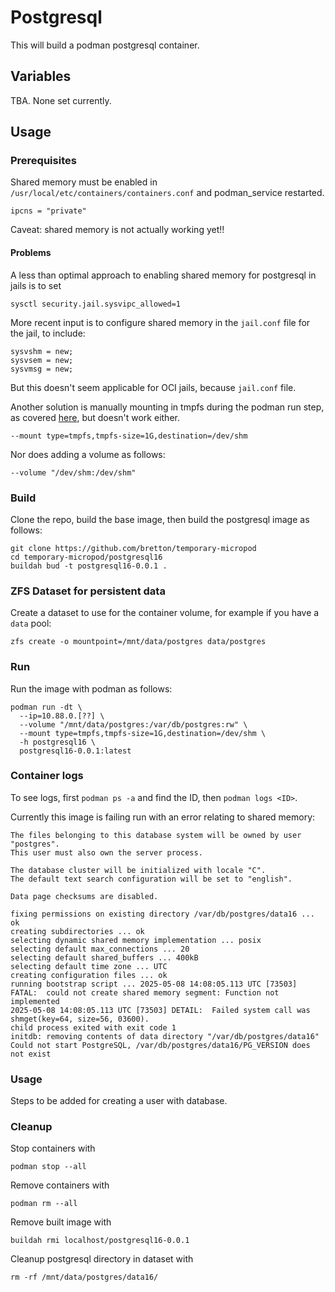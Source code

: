 # Postgresql

This will build a podman postgresql container.

## Variables

TBA. None set currently.

## Usage

### Prerequisites

Shared memory must be enabled in `/usr/local/etc/containers/containers.conf` and podman_service restarted.

```
ipcns = "private"
```

Caveat: shared memory is not actually working yet!!

#### Problems

A less than optimal approach to enabling shared memory for postgresql in jails is to set

```
sysctl security.jail.sysvipc_allowed=1
```

More recent input is to configure shared memory in the `jail.conf` file for the jail, to include:
```
sysvshm = new;
sysvsem = new;
sysvmsg = new;
```

But this doesn't seem applicable for OCI jails, because `jail.conf` file.

Another solution is manually mounting in tmpfs during the podman run step, as covered [here](https://docs.podman.io/en/latest/markdown/podman-run.1.html), but doesn't work either. 

```
--mount type=tmpfs,tmpfs-size=1G,destination=/dev/shm
```

Nor does adding a volume as follows:

```
--volume "/dev/shm:/dev/shm"
```

### Build

Clone the repo, build the base image, then build the postgresql image as follows:

```
git clone https://github.com/bretton/temporary-micropod
cd temporary-micropod/postgresql16
buildah bud -t postgresql16-0.0.1 .
```

### ZFS Dataset for persistent data

Create a dataset to use for the container volume, for example if you have a `data` pool:

```
zfs create -o mountpoint=/mnt/data/postgres data/postgres
```

### Run

Run the image with podman as follows:

```
podman run -dt \
  --ip=10.88.0.[??] \
  --volume "/mnt/data/postgres:/var/db/postgres:rw" \
  --mount type=tmpfs,tmpfs-size=1G,destination=/dev/shm \
  -h postgresql16 \
  postgresql16-0.0.1:latest
```

### Container logs

To see logs, first `podman ps -a` and find the ID, then `podman logs <ID>`.

Currently this image is failing run with an error relating to shared memory:

```
The files belonging to this database system will be owned by user "postgres".
This user must also own the server process.

The database cluster will be initialized with locale "C".
The default text search configuration will be set to "english".

Data page checksums are disabled.

fixing permissions on existing directory /var/db/postgres/data16 ... ok
creating subdirectories ... ok
selecting dynamic shared memory implementation ... posix
selecting default max_connections ... 20
selecting default shared_buffers ... 400kB
selecting default time zone ... UTC
creating configuration files ... ok
running bootstrap script ... 2025-05-08 14:08:05.113 UTC [73503] FATAL:  could not create shared memory segment: Function not implemented
2025-05-08 14:08:05.113 UTC [73503] DETAIL:  Failed system call was shmget(key=64, size=56, 03600).
child process exited with exit code 1
initdb: removing contents of data directory "/var/db/postgres/data16"
Could not start PostgreSQL, /var/db/postgres/data16/PG_VERSION does not exist
```

### Usage

Steps to be added for creating a user with database.

### Cleanup

Stop containers with

```
podman stop --all
```

Remove containers with

```
podman rm --all
```

Remove built image with

```
buildah rmi localhost/postgresql16-0.0.1
```

Cleanup postgresql directory in dataset with

```
rm -rf /mnt/data/postgres/data16/
```
